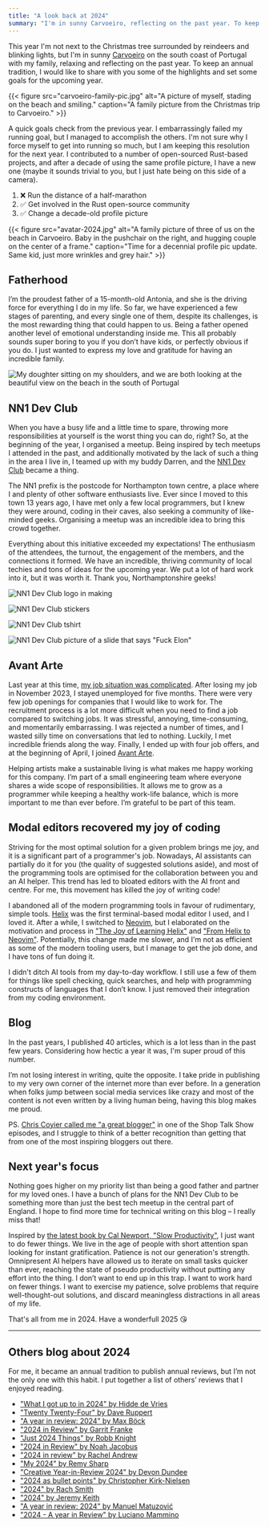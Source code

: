```yaml
---
title: "A look back at 2024"
summary: "I'm in sunny Carvoeiro, reflecting on the past year. To keep an annual tradition, I would like to share with you some of the highlights and set some goals for the upcoming year."
---
```


This year I'm not next to the Christmas tree surrounded by reindeers and blinking lights, but I'm in sunny [Carvoeiro](<https://en.wikipedia.org/wiki/Carvoeiro_(Lagoa)>) on the south coast of Portugal with my family, relaxing and reflecting on the past year. To keep an annual tradition, I would like to share with you some of the highlights and set some goals for the upcoming year.

{{< figure src="carvoeiro-family-pic.jpg" alt="A picture of myself, stading on the beach and smiling." caption="A family picture from the Christmas trip to Carvoeiro." >}}

A quick goals check from the previous year. I embarrassingly failed my running goal, but I managed to accomplish the others. I'm not sure why I force myself to get into running so much, but I am keeping this resolution for the next year. I contributed to a number of open-sourced Rust-based projects, and after a decade of using the same profile picture, I have a new one (maybe it sounds trivial to you, but I just hate being on this side of a camera).

1. ❌ Run the distance of a half-marathon
1. ✅ Get involved in the Rust open-source community
1. ✅ Change a decade-old profile picture

{{< figure src="avatar-2024.jpg" alt="A family picture of three of us on the beach in Carvoeiro. Baby in the pushchair on the right, and hugging couple on the center of a frame." caption="Time for a decennial profile pic update. Same kid, just more wrinkles and grey hair." >}}

## Fatherhood

I’m the proudest father of a 15-month-old Antonia, and she is the driving force for everything I do in my life. So far, we have experienced a few stages of parenting, and every single one of them, despite its challenges, is the most rewarding thing that could happen to us. Being a father opened another level of emotional understanding inside me. This all probably sounds super boring to you if you don’t have kids, or perfectly obvious if you do. I just wanted to express my love and gratitude for having an incredible family.

![My doughter sitting on my shoulders, and we are both looking at the beautiful view on the beach in the south of Portugal](fatherhood.jpg)

## NN1 Dev Club

When you have a busy life and a little time to spare, throwing more responsibilities at yourself is the worst thing you can do, right? So, at the beginning of the year, I organised a meetup. Being inspired by tech meetups I attended in the past, and additionally motivated by the lack of such a thing in the area I live in, I teamed up with my buddy Darren, and the [NN1 Dev Club](https://nn1.dev) became a thing.

The NN1 prefix is the postcode for Northampton town centre, a place where I and plenty of other software enthusiasts live. Ever since I moved to this town 13 years ago, I have met only a few local programmers, but I knew they were around, coding in their caves, also seeking a community of like-minded geeks. Organising a meetup was an incredible idea to bring this crowd together.

Everything about this initiative exceeded my expectations! The enthusiasm of the attendees, the turnout, the engagement of the members, and the connections it formed. We have an incredible, thriving community of local techies and tons of ideas for the upcoming year. We put a lot of hard work into it, but it was worth it. Thank you, Northamptonshire geeks!

![NN1 Dev Club logo in making](nn1-dev-club-1.jpg)

![NN1 Dev Club stickers](nn1-dev-club-2.jpg)

![NN1 Dev Club tshirt](nn1-dev-club-3.jpg)

![NN1 Dev Club picture of a slide that says "Fuck Elon"](nn1-dev-club-4.jpg)

## Avant Arte

Last year at this time, [my job situation was complicated](/a-look-back-at-2023/#job-situation-fiasco). After losing my job in November 2023, I stayed unemployed for five months. There were very few job openings for companies that I would like to work for. The recruitment process is a lot more difficult when you need to find a job compared to switching jobs. It was stressful, annoying, time-consuming, and momentarily embarrassing. I was rejected a number of times, and I wasted silly time on conversations that led to nothing. Luckily, I met incredible friends along the way. Finally, I ended up with four job offers, and at the beginning of April, I joined [Avant Arte](https://avantarte.com).

Helping artists make a sustainable living is what makes me happy working for this company. I’m part of a small engineering team where everyone shares a wide scope of responsibilities. It allows me to grow as a programmer while keeping a healthy work-life balance, which is more important to me than ever before. I’m grateful to be part of this team.

## Modal editors recovered my joy of coding

Striving for the most optimal solution for a given problem brings me joy, and it is a significant part of a programmer's job. Nowadays, AI assistants can partially do it for you (the quality of suggested solutions aside), and most of the programming tools are optimised for the collaboration between you and an AI helper. This trend has led to bloated editors with the AI front and centre. For me, this movement has killed the joy of writing code!

I abandoned all of the modern programming tools in favour of rudimentary, simple tools. [Helix](https://helix-editor.com) was the first terminal-based modal editor I used, and I loved it. After a while, I switched to [Neovim](https://neovim.io), but I elaborated on the motivation and process in ["The Joy of Learning Helix"](/the-joy-of-learning-helix-and-probably-other-modal-terminal-based-editors/) and ["From Helix to Neovim"](/from-helix-to-neovim/). Potentially, this change made me slower, and I'm not as efficient as some of the modern tooling users, but I manage to get the job done, and I have tons of fun doing it.

I didn't ditch AI tools from my day-to-day workflow. I still use a few of them for things like spell checking, quick searches, and help with programming constructs of languages that I don’t know. I just removed their integration from my coding environment.

## Blog

In the past years, I published 40 articles, which is a lot less than in the past few years. Considering how hectic a year it was, I'm super proud of this number.

I’m not losing interest in writing, quite the opposite. I take pride in publishing to my very own corner of the internet more than ever before. In a generation when folks jump between social media services like crazy and most of the content is not even written by a living human being, having this blog makes me proud.

PS. [Chris Coyier called me "a great blogger"](https://shoptalkshow.com/639/) in one of the Shop Talk Show episodes, and I struggle to think of a better recognition than getting that from one of the most inspiring bloggers out there.

## Next year's focus

Nothing goes higher on my priority list than being a good father and partner for my loved ones. I have a bunch of plans for the NN1 Dev Club to be something more than just the best tech meetup in the central part of England. I hope to find more time for technical writing on this blog – I really miss that!

Inspired by [the latest book by Cal Newport, "Slow Productivity"](https://calnewport.com/my-new-book-slow-productivity/), I just want to do fewer things. We live in the age of people with short attention span looking for instant gratification. Patience is not our generation's strength. Omnipresent AI helpers have allowed us to iterate on small tasks quicker than ever, reaching the state of pseudo productivity without putting any effort into the thing. I don’t want to end up in this trap. I want to work hard on fewer things. I want to exercise my patience, solve problems that require well-thought-out solutions, and discard meaningless distractions in all areas of my life.

That's all from me in 2024. Have a wonderfull 2025 😘

---

## Others blog about 2024

For me, it became an annual tradition to publish annual reviews, but I’m not the only one with this habit. I put together a list of others’ reviews that I enjoyed reading.

- ["What I got up to in 2024" by Hidde de Vries](https://hidde.blog/2024-review/)
- ["Twenty Twenty-Four" by Dave Ruppert](https://daverupert.com/2024/12/twenty-twenty-four/)
- ["A year in review: 2024" by Max Böck](https://mxb.dev/blog/year-in-review-2024/)
- ["2024 in Review" by Garrit Franke](https://garrit.xyz/posts/2024-12-29-2024-in-review)
- ["Just 2024 Things" by Robb Knight](https://rknight.me/blog/just-2024-things-i-didnt-get-the-year-wrong-this-time/)
- ["2024 in Review" by Noah Jacobus](https://www.noahjacob.us/words/2024-in-review.html)
- ["2024 in review" by Rachel Andrew](https://rachelandrew.co.uk/archives/2025/01/01/2024-in-review/)
- ["My 2024" by Remy Sharp](https://remysharp.com/2024/12/31/my-2024)
- ["Creative Year-in-Review 2024" by Devon Dundee](https://devondundee.com/blog/creative-year-in-review-2024)
- ["2024 as bullet points" by Christopher Kirk-Nielsen](https://chriskirknielsen.com/blog/2024-as-bullet-points/)
- ["2024" by Rach Smith](https://rachsmith.com/2024/)
- ["2024" by Jeremy Keith](https://adactio.com/journal/21630)
- ["A year in review: 2024" by Manuel Matuzović](https://matuzo.at/blog/2025/a-year-in-review-2024)
- ["2024 - A year in Review" by Luciano Mammino](https://loige.co/2024-a-year-in-review/)
